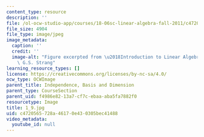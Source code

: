```yaml
---
content_type: resource
description: ''
file: /ol-ocw-studio-app/courses/18-06sc-linear-algebra-fall-2011/c4720565728a46170e430305bec41488_1_9.jpg
file_size: 4904
file_type: image/jpeg
image_metadata:
  caption: ''
  credit: ''
  image-alt: "Figure excerpted from \u2018Introduction to Linear Algebra\u2019 by\
    \ G.S. Strang"
learning_resource_types: []
license: https://creativecommons.org/licenses/by-nc-sa/4.0/
ocw_type: OCWImage
parent_title: Independence, Basis and Dimension
parent_type: CourseSection
parent_uid: f4986e82-13a7-cf7c-ebaa-aba5fa7882f0
resourcetype: Image
title: 1_9.jpg
uid: c4720565-728a-4617-0e43-0305bec41488
video_metadata:
  youtube_id: null
---
```

